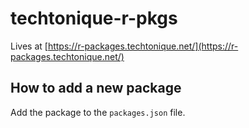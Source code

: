 # techtonique-r-pkgs

Lives at [https://r-packages.techtonique.net/](https://r-packages.techtonique.net/)

## How to add a new package

Add the package to the `packages.json` file.